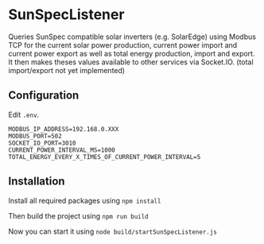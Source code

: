 # SunSpecListener

Queries SunSpec compatible solar inverters (e.g. SolarEdge) using Modbus TCP for the current solar power production, current power import and current power export as well as total energy production, import and export.
It then makes theses values available to other services via Socket.IO.
(total import/export not yet implemented)

## Configuration

Edit `.env`.

```
MODBUS_IP_ADDRESS=192.168.0.XXX
MODBUS_PORT=502
SOCKET_IO_PORT=3010
CURRENT_POWER_INTERVAL_MS=1000
TOTAL_ENERGY_EVERY_X_TIMES_OF_CURRENT_POWER_INTERVAL=5
```

## Installation

Install all required packages using `npm install`

Then build the project using `npm run build`

Now you can start it using `node build/startSunSpecListener.js`
